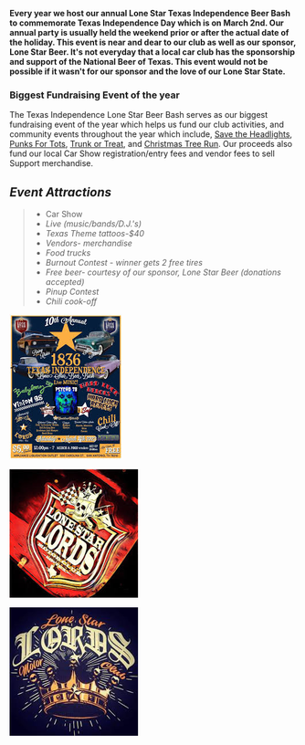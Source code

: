 **Every year we host our annual Lone Star Texas Independence Beer Bash to commemorate Texas Independence Day which is on March 2nd. Our annual party is usually held the weekend prior or after the actual date of the holiday. This event is near and dear to our club as well as our sponsor, Lone Star Beer. It's not everyday that a local car club has the sponsorship and support of the National Beer of Texas. This event would not be possible if it wasn't for our sponsor and the love of our Lone Star State.** 

### Biggest Fundraising Event of the year
The Texas Independence Lone Star Beer Bash serves as our biggest fundraising event of the year which helps us fund our club activities, and community events throughout the year which include, [Save the Headlights](Save%20the%20Headlights.md), [Punks For Tots](Punks%20For%20Tots.md), [Trunk or Treat](Trunk%20or%20Treat.md), and [Christmas Tree Run](Christmas%20Tree%20Run.md).  Our proceeds also fund our local Car Show registration/entry fees and vendor fees to sell Support merchandise. 


## **_Event Attractions_**
>- Car Show
>- *Live (music/bands/D.J.'s)*
>- *Texas Theme tattoos-$40*
>- *Vendors- merchandise*
>- *Food trucks*
>- *Burnout Contest - winner gets 2 free tires*
>- *Free beer- courtesy of our sponsor, Lone Star Beer (donations accepted)*
>- *Pinup Contest*
>- *Chili cook-off*

![Texas Indep](../Texas%20Indep.jpeg)

![Lords](../Lords.jpeg) 

![lone star lords](../assets/lone%20star%20lords.jpeg) 
















